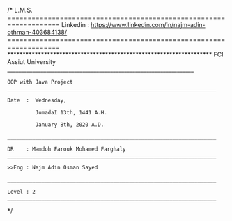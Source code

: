 
/*	L.M.S.
	===================================================================
	Linkedin : https://www.linkedin.com/in/najm-adin-othman-403684138/
 	===================================================================
	*******************************************************************
	FCI Assiut University
	___________________________________________________________________

	OOP with Java Project
	___________________________________________________________________

	Date  :  Wednesday,
	         
	         JumadaI 13th, 1441 A.H.
	      
	         January 8th, 2020 A.D.
	
	___________________________________________________________________
	
	DR    : Mamdoh Farouk Mohamed Farghaly
	___________________________________________________________________
	
	>>Eng : Najm Adin Osman Sayed
	
	___________________________________________________________________
	
	Level : 2
	___________________________________________________________________
 */


